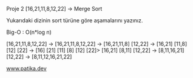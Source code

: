 Proje 2
[16,21,11,8,12,22] -> Merge Sort

Yukarıdaki dizinin sort türüne göre aşamalarını yazınız.

Big-O : O(n*log n)

[16,21,11,8,12,22] -> [16,21,11,8,12,22] -> [16,21,11,8] [12,22] -> [16,21] [11,8] [12] [22] -> [16] [21] [11] [8] [12] [22]> [16,21] [8,11] [12,22] -> [8,11,16,21] [12,22] -> [8,11,12,16,21,22]

www.patika.dev
